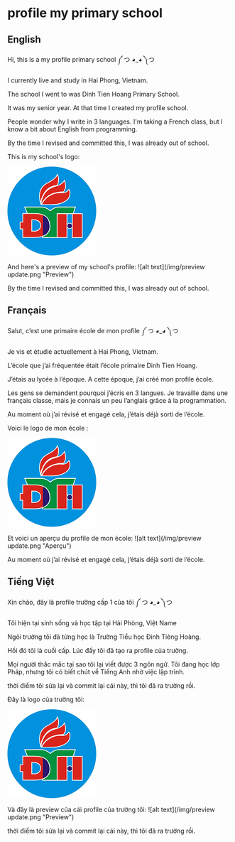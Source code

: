 # profile my primary school
## English 
Hi, this is a my profile primary school ༼ つ ◕_◕ ༽つ

I currently live and study in Hai Phong, Vietnam.

The school I went to was Dinh Tien Hoang Primary School.

It was my senior year. At that time I created my profile school.

People wonder why I write in 3 languages. I'm taking a French class, but I know a bit about English from programming.

By the time I revised and committed this, I was already out of school.

This is my school's logo:

![alt text](/img/DTH.png "Dinh Tien Hoang Primary School")

And here's a preview of my school's profile:
![alt text](/img/preview update.png "Preview")

By the time I revised and committed this, I was already out of school.

## Français
Salut, c’est une primaire école de mon profile ༼ つ ◕_◕ ༽つ

Je vis et étudie actuellement à Hai Phong, Vietnam.

L’école que j’ai fréquentée était l’école primaire Dinh Tien Hoang.

J’étais au lycée à l’époque. A cette époque, j’ai créé mon profile école.

Les gens se demandent pourquoi j’écris en 3 langues. Je travaille dans une français classe, mais je connais un peu l’anglais grâce à la programmation.

Au moment où j’ai révisé et engagé cela, j’étais déjà sorti de l’école.

Voici le logo de mon école :

![alt text](/img/DTH.png "L’école primaire Dinh Tien Hoang")

Et voici un aperçu du profile de mon école:
![alt text](/img/preview update.png "Aperçu")

Au moment où j’ai révisé et engagé cela, j’étais déjà sorti de l’école.

## Tiếng Việt
Xin chào, đây là profile trường cấp 1 của tôi ༼ つ ◕_◕ ༽つ

Tôi hiện tại sinh sống và học tập tại Hải Phòng, Việt Name

Ngôi trường tôi đã từng học là Trường Tiểu học Đinh Tiêng Hoàng.

Hồi đó tôi là cuối cấp. Lúc đấy tôi đã tạo ra profile của trường.

Mọi người thắc mắc tại sao tôi lại viết được 3 ngôn ngữ. Tôi đang học lớp Pháp, nhưng tôi có biết chút về Tiếng Anh nhờ việc lập trình.

thời điểm tôi sửa lại và commit lại cái này, thì tôi đã ra trường rồi.

Đây là logo của trường tôi:

![alt text](/img/DTH.png "Trường Tiểu học Đinh Tiêng Hoàng")

Và đây là preview của cái profile của trường tôi:
![alt text](/img/preview update.png "Preview")

thời điểm tôi sửa lại và commit lại cái này, thì tôi đã ra trường rồi.
